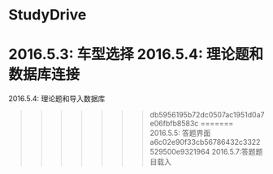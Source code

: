 # StudyDrive
2016.5.3: 车型选择
2016.5.4: 理论题和数据库连接
=======
2016.5.4: 理论题和导入数据库
>>>>>>> db5956195b72dc0507ac1951d0a7e06fbfb8583c
=======
2016.5.5: 答题界面
>>>>>>> a6c02e90f33cb56786432c3322529500e9321964
2016.5.7:答题题目载入



